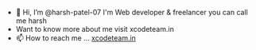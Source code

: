 - 👋 Hi, I’m @harsh-patel-07
I'm Web developer & freelancer you can call me harsh 
- Want to know more about me visit xcodeteam.in
- 📫 How to reach me ... [xcodeteam.in](https://xcodeteam.in/)
